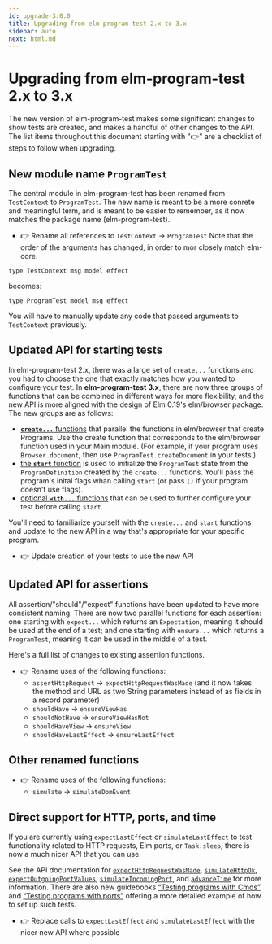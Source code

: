 ```yaml
---
id: upgrade-3.0.0
title: Upgrading from elm-program-test 2.x to 3.x
sidebar: auto
next: html.md
---
```


# Upgrading from elm-program-test 2.x to 3.x

The new version of elm-program-test makes some significant changes to show tests are created,
and makes a handful of other changes to the API.
The list items throughout this document starting with "👉" are a checklist of steps to follow when upgrading.


## New module name `ProgramTest`

The central module in elm-program-test has been renamed from `TestContext` to `ProgramTest`.
The new name is meant to be a more conrete and meaningful term,
and is meant to be easier to remember, as it now matches the package name (elm-program-test).

- 👉 Rename all references to `TestContext` -> `ProgramTest` 
Note that the order of the arguments has changed, in order to mor closely match elm-core. 

`type TestContext msg model effect`

becomes:

`type ProgramTest model msg effect`

You will have to manually update any code that passed arguments to `TestContext` previously.


## Updated API for starting tests

In elm-program-test 2.x, there was a large set of `create...` functions
and you had to choose the one that exactly matches how you wanted to configure your test.
In **elm-program-test 3.x**, there are now three groups of functions that can be combined in different ways for more flexibility, and the new API is more aligned with the design of Elm 0.19's elm/browser package.  The new groups are as follows:

- [**`create...`** functions](https://package.elm-lang.org/packages/avh4/elm-program-test/latest/ProgramTest#creating-program-definitions) that parallel the functions in elm/browser that create Programs.  Use the create function that corresponds to the elm/browser function used in your Main module.  (For example, if your program uses `Browser.document`, then use `ProgramTest.createDocument` in your tests.)
- [the **`start`** function](https://package.elm-lang.org/packages/avh4/elm-program-test/latest/ProgramTest#start) is used to initialize the `ProgramTest` state from the `ProgramDefinition` created by the `create...` functions.  You'll pass the program's inital flags whan calling `start` (or pass `()` if your program doesn't use flags).
- [optional **`with...`** functions](https://package.elm-lang.org/packages/avh4/elm-program-test/latest/ProgramTest#options) that can be used to further configure your test before calling `start`.

You'll need to familiarize yourself with the `create...` and `start` functions
and update to the new API in a way that's appropriate for your specific program.

- 👉 Update creation of your tests to use the new API


## Updated API for assertions

All assertion/"should"/"expect" functions have been updated to have more consistent naming.
There are now two parallel functions for each assertion:
one starting with `expect...` which returns an `Expectation`, meaning it should be used at the end of a test;
and one starting with `ensure...` which returns a `ProgramTest`, meaning it can be used in the middle of a test.

Here's a full list of changes to existing assertion functions.

- 👉 Rename uses of the following functions:
  - `assertHttpRequest` -> `expectHttpRequestWasMade` (and it now takes the method and URL as two String parameters instead of as fields in a record parameter)
  - `shouldHave` -> `ensureViewHas`
  - `shouldNotHave` -> `ensureViewHasNot`
  - `shouldHaveView` -> `ensureView`
  - `shouldHaveLastEffect` -> `ensureLastEffect`


## Other renamed functions

- 👉 Rename uses of the following functions:
  - `simulate` -> `simulateDomEvent`


## Direct support for HTTP, ports, and time

If you are currently using `expectLastEffect` or `simulateLastEffect`
to test functionality related to HTTP requests, Elm ports, or `Task.sleep`,
there is now a much nicer API that you can use.

See the API documentation for
[`expectHttpRequestWasMade`](https://package.elm-lang.org/packages/avh4/elm-program-test/latest/ProgramTest#expectHttpRequestWasMade),
[`simulateHttpOk`](https://package.elm-lang.org/packages/avh4/elm-program-test/latest/ProgramTest#simulateHttpOk),
[`expectOutgoingPortValues`](https://package.elm-lang.org/packages/avh4/elm-program-test/latest/ProgramTest#expectOutgoingPortValues),
[`simulateIncomingPort`](https://package.elm-lang.org/packages/avh4/elm-program-test/latest/ProgramTest#simulateIncomingPort),
and [`advanceTime`](https://package.elm-lang.org/packages/avh4/elm-program-test/latest/ProgramTest#advanceTime) for more information.
There are also new guidebooks [“Testing programs with Cmds”](cmds.html)
and [“Testing programs with ports”](ports.html)
offering a more detailed example of how to set up such tests.

- 👉 Replace calls to `expectLastEffect` and `simulateLastEffect` with the nicer new API where possible

